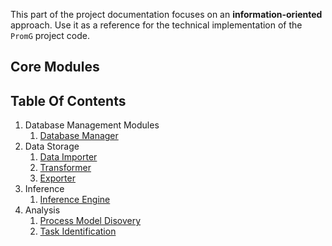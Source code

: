 This part of the project documentation focuses on
an **information-oriented** approach. Use it as a
reference for the technical implementation of the
`PromG` project code.

## Core Modules

## Table Of Contents
1. Database Management Modules
    1. [Database Manager](module:db-management.md)
2. Data Storage
    1. [Data Importer](module-data-importer.md)
    2. [Transformer](module-transformer.md)
    3. [Exporter](module-exporter.md)
3. Inference
    1. [Inference Engine](module-inference_engine.md)
4. Analysis
    1. [Process Model Disovery](module-process_discovery.md)
    2. [Task Identification](module-task_identification.md) 






